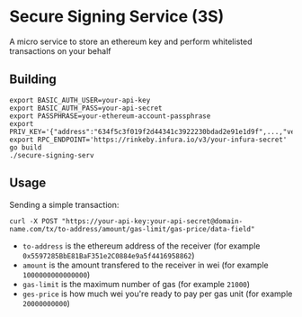 # Secure Signing Service (3S)

A micro service to store an ethereum key and perform whitelisted transactions on your behalf

## Building

    export BASIC_AUTH_USER=your-api-key
    export BASIC_AUTH_PASS=your-api-secret
    export PASSPHRASE=your-ethereum-account-passphrase
    export PRIV_KEY='{"address":"634f5c3f019f2d44341c3922230bdad2e91e1d9f",...,"version":3}'
    export RPC_ENDPOINT='https://rinkeby.infura.io/v3/your-infura-secret'
    go build
    ./secure-signing-serv

## Usage

Sending a simple transaction:

    curl -X POST "https://your-api-key:your-api-secret@domain-name.com/tx/to-address/amount/gas-limit/gas-price/data-field"

 * `to-address` is the ethereum address of the receiver (for example `0x5597285BbE81BaF351e2C0884e9a5f4416958862`)
 * `amount` is the amount transfered to the receiver in wei (for example `1000000000000000`)
 * `gas-limit` is the maximum number of gas (for example `21000`)
 * `ges-price` is how much wei you're ready to pay per gas unit (for example `20000000000`)
